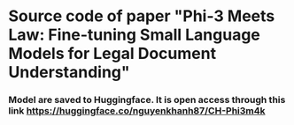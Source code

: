 # Source code of paper "Phi-3 Meets Law: Fine-tuning Small Language Models for Legal Document Understanding"
### Model are saved to Huggingface. It is open access through this link https://huggingface.co/nguyenkhanh87/CH-Phi3m4k
